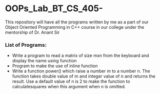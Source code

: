 # OOPs_Lab_BT_CS_405-

This repository will have all the programs written by me as a part of our Object Oriented Programming in C++ course in our college under the mentorship of Dr. Anant Sir

### List of Programs:

- Write a program to read a matrix of size mxn from the keyboard and display the name using function
- Program to make the use of inline function
- Write a function power() which raise a number m to a number n. The function takes double value of m and integer value of n and returns the result. Use a default value of n is 2 to make the function to calculatesquares when this argument when n is omitted.
